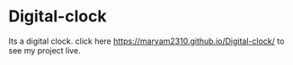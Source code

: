 # Digital-clock
Its a digital clock.
click here https://maryam2310.github.io/Digital-clock/ to see my project live.
